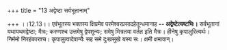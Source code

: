 +++
title = "13 अद्वेष्टा सर्वभूतानाम्"

+++
।।12.13।। एवंभूतस्य भक्तस्य क्षिप्रमेव परमेश्वरप्रसादहेतून्धमानाह **--
अद्वेष्टेत्यष्टभिः।** सर्वभूतानां यथायथमद्वेष्टा; मैत्रः; करुणश्च
उत्तमेषु द्वेषशून्यः; समेषु मित्रतया वर्तत इति मैत्रः। हीनेषु
कृपालुरित्यर्थः। निर्ममो निरहंकारश्च। कृपालुत्वादेवान्यैः सह समे
दुःखसुखे यस्य सः। क्षमी क्षमावान्।
